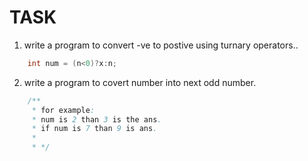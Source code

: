 # TASK

1. write a program to convert -ve to postive using turnary operators..

```java
	int num = (n<0)?x:n;
```

2. write a program to covert number into next odd number.
```java
    /**
     * for example:
     * num is 2 than 3 is the ans.
     * if num is 7 than 9 is ans.
     * 
     * */
    
```